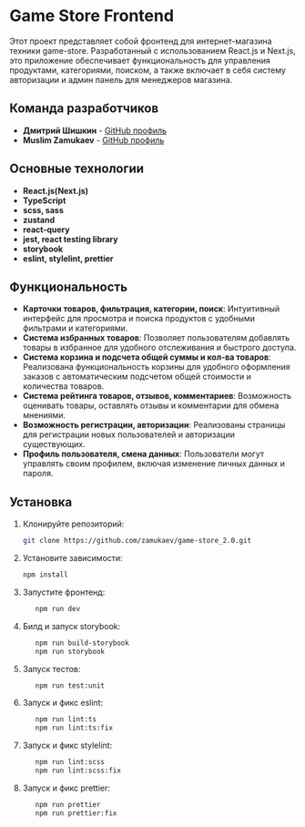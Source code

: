 # Game Store Frontend

Этот проект представляет собой фронтенд для интернет-магазина техники game-store. Разработанный с использованием React.js и Next.js, это приложение обеспечивает функциональность для управления продуктами, категориями, поиском, а также включает в себя систему авторизации и админ панель для менеджеров магазина.

## Команда разработчиков

-   **Дмитрий Шишкин** - [GitHub профиль](https://github.com/ihopeyoucanfly)
-   **Muslim Zamukaev** - [GitHub профиль](https://github.com/zamukaev)

## Основные технологии

-   **React.js(Next.js)**
-   **TypeScript**
-   **scss, sass**
-   **zustand**
-   **react-query**
-   **jest, react testing library**
-   **storybook**
-   **eslint, stylelint, prettier**

## Функциональность

-   **Карточки товаров, фильтрация, категории, поиск**: Интуитивный интерфейс для просмотра и поиска продуктов с удобными фильтрами и категориями.
-   **Система избранных товаров**: Позволяет пользователям добавлять товары в избранное для удобного отслеживания и быстрого доступа.
-   **Система корзина и подсчета общей суммы и кол-ва товаров**: Реализована функциональность корзины для удобного оформления заказов с автоматическим подсчетом общей стоимости и количества товаров.
-   **Система рейтинга товаров, отзывов, комментариев**: Возможность оценивать товары, оставлять отзывы и комментарии для обмена мнениями.
-   **Возможность регистрации, авторизации**: Реализованы страницы для регистрации новых пользователей и авторизации существующих.
-   **Профиль пользователя, смена данных**: Пользователи могут управлять своим профилем, включая изменение личных данных и пароля.

## Установка

1. Клонируйте репозиторий:

    ```bash
    git clone https://github.com/zamukaev/game-store_2.0.git

    ```

2. Установите зависимости:

    ```bash
    npm install

    ```

3. Запустите фронтенд:

    ```bash
       npm run dev

    ```

4. Билд и запуск storybook:

    ```bash
       npm run build-storybook
       npm run storybook

    ```

5. Запуск тестов:

    ```bash
       npm run test:unit

    ```

6. Запуск и фикс eslint:

    ```bash
       npm run lint:ts
       npm run lint:ts:fix

    ```

7. Запуск и фикс stylelint:

    ```bash
       npm run lint:scss
       npm run lint:scss:fix

    ```

8. Запуск и фикс prettier:

    ```bash
       npm run prettier
       npm run prettier:fix
    ```
